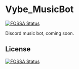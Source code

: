 # Vybe_MusicBot
[![FOSSA Status](https://app.fossa.com/api/projects/git%2Bgithub.com%2Fcrmacca%2FVybe_MusicBot.svg?type=shield)](https://app.fossa.com/projects/git%2Bgithub.com%2Fcrmacca%2FVybe_MusicBot?ref=badge_shield)


Discord music bot, coming soon.


## License
[![FOSSA Status](https://app.fossa.com/api/projects/git%2Bgithub.com%2Fcrmacca%2FVybe_MusicBot.svg?type=large)](https://app.fossa.com/projects/git%2Bgithub.com%2Fcrmacca%2FVybe_MusicBot?ref=badge_large)